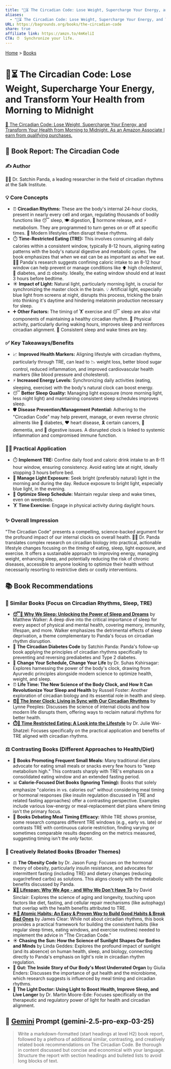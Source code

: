 ```yaml
---
title: "🌄⏳ The Circadian Code: Lose Weight, Supercharge Your Energy, and Transform Your Health from Morning to Midnight"
aliases:
  - "🌄⏳ The Circadian Code: Lose Weight, Supercharge Your Energy, and Transform Your Health from Morning to Midnight"
URL: https://bagrounds.org/books/the-circadian-code
share: true
affiliate link: https://amzn.to/4mKeliI
CTA: ⏰  Synchronize your life.
---
```

[Home](../index.md) > [Books](./index.md)  
# 🌄⏳ The Circadian Code: Lose Weight, Supercharge Your Energy, and Transform Your Health from Morning to Midnight  
[🛒 The Circadian Code: Lose Weight, Supercharge Your Energy, and Transform Your Health from Morning to Midnight. As an Amazon Associate I earn from qualifying purchases.](https://amzn.to/4mKeliI)  
  
## 📖 Book Report: The Circadian Code  
  
### ✍️ Author  
🧑‍⚕️ Dr. Satchin Panda, a leading researcher in the field of circadian rhythms at the Salk Institute.  
  
### 💡 Core Concepts  
* ⏰ **Circadian Rhythms:** These are the body's internal 24-hour clocks, present in nearly every cell and organ, regulating thousands of bodily functions like 😴 sleep, 🍽️ digestion, 🧪 hormone release, and ⚡ metabolism. They are programmed to turn genes on or off at specific times. 🌃 Modern lifestyles often disrupt these rhythms.  
* ⏱️ **Time-Restricted Eating (TRE):** This involves consuming all daily calories within a consistent window, typically 8-12 hours, aligning eating patterns with the body's natural digestive and metabolic cycles. The book emphasizes that *when* we eat can be as important as *what* we eat. 👨‍🔬 Panda's research suggests confining caloric intake to an 8-12 hour window can help prevent or manage conditions like ⬆️ high cholesterol, 🍬 diabetes, and ⚖️ obesity. Ideally, the eating window should end at least 3 hours before bedtime.  
* ☀️ **Impact of Light:** Natural light, particularly morning light, is crucial for synchronizing the master clock in the brain. 💡 Artificial light, especially blue light from screens at night, disrupts this process, tricking the brain into thinking it's daytime and hindering melatonin production necessary for sleep.  
* ➕ **Other Factors:** The timing of 🏋️ exercise and 😴 sleep are also vital components of maintaining a healthy circadian rhythm. 💪 Physical activity, particularly during waking hours, improves sleep and reinforces circadian alignment. 📅 Consistent sleep and wake times are key.  
  
### ✅ Key Takeaways/Benefits  
* 📈 **Improved Health Markers:** Aligning lifestyle with circadian rhythms, particularly through TRE, can lead to 📉 weight loss, better blood sugar control, reduced inflammation, and improved cardiovascular health markers (like blood pressure and cholesterol).  
* ⚡ **Increased Energy Levels:** Synchronizing daily activities (eating, sleeping, exercise) with the body's natural clock can boost energy.  
* 😴 **Better Sleep Quality:** Managing light exposure (more morning light, less night light) and maintaining consistent sleep schedules improves sleep.  
* 🛡️ **Disease Prevention/Management Potential:** Adhering to the "Circadian Code" may help prevent, manage, or even reverse chronic ailments like 🍬 diabetes, ❤️ heart disease, 🎗️ certain cancers, 🧠 dementia, and 🤢 digestive issues. A disrupted clock is linked to systemic inflammation and compromised immune function.  
  
### 🧑‍⚕️ Practical Application  
* ⏱️ **Implement TRE:** Confine daily food and caloric drink intake to an 8-11 hour window, ensuring consistency. Avoid eating late at night, ideally stopping 3 hours before bed.  
* 🔆 **Manage Light Exposure:** Seek bright (preferably natural) light in the morning and during the day. Reduce exposure to bright light, especially blue light, in the evening.  
* 📅 **Optimize Sleep Schedule:** Maintain regular sleep and wake times, even on weekends.  
* 🏋️ **Time Exercise:** Engage in physical activity during daylight hours.  
  
### ✨ Overall Impression  
"The Circadian Code" presents a compelling, science-backed argument for the profound impact of our internal clocks on overall health. 👨‍🔬 Dr. Panda translates complex research on circadian biology into practical, actionable lifestyle changes focusing on the *timing* of eating, sleep, light exposure, and exercise. It offers a sustainable approach to improving energy, managing weight, enhancing sleep, and potentially reducing the risk of chronic diseases, accessible to anyone looking to optimize their health without necessarily resorting to restrictive diets or costly interventions.  
  
## 📚 Book Recommendations  
  
### 📖 Similar Books (Focus on Circadian Rhythms, Sleep, TRE)  
* **[😴💭 Why We Sleep: Unlocking the Power of Sleep and Dreams](./why-we-sleep-unlocking-the-power-of-sleep-and-dreams.md)** by Matthew Walker: A deep dive into the critical importance of sleep for every aspect of physical and mental health, covering memory, immunity, lifespan, and more. Walker emphasizes the detrimental effects of sleep deprivation, a theme complementary to Panda's focus on circadian rhythm disruption.  
* 🍬 **The Circadian Diabetes Code** by Satchin Panda: Panda's follow-up book applying the principles of circadian rhythms specifically to preventing and reversing prediabetes and Type 2 diabetes.  
* 📅 **Change Your Schedule, Change Your Life** by Dr. Suhas Kshirsagar: Explores harnessing the power of the body's clock, drawing from Ayurvedic principles alongside modern science to optimize health, weight, and sleep.  
* ⏰ **Life Time: The New Science of the Body Clock, and How It Can Revolutionize Your Sleep and Health** by Russell Foster: Another exploration of circadian biology and its essential role in health and sleep.  
* **[⏰👤 The Inner Clock: Living in Sync with Our Circadian Rhythms](./the-inner-clock-living-in-sync-with-our-circadian-rhythms.md)** by Lynne Peeples: Discusses the science of internal clocks and how modern life disrupts them, offering ways to reclaim natural rhythms for better health.  
* **[⏱️🍎 Time Restricted Eating: A Look into the Lifestyle](./time-restricted-eating-a-look-into-the-lifestyle.md)** by Dr. Julie Wei-Shatzel: Focuses specifically on the practical application and benefits of TRE aligned with circadian rhythms.  
  
### ⚖️ Contrasting Books (Different Approaches to Health/Diet)  
* 🥗 **Books Promoting Frequent Small Meals:** Many traditional diet plans advocate for eating small meals or snacks every few hours to "keep metabolism high." This contrasts sharply with TRE's emphasis on a consolidated eating window and an extended fasting period.  
* 📊 **Calorie-Focused Diet Books (Ignoring Timing):** Books that solely emphasize "calories in vs. calories out" without considering meal timing or hormonal responses (like insulin regulation discussed in TRE and related fasting approaches) offer a contrasting perspective. Examples include various low-energy or meal-replacement diet plans where timing isn't the primary focus.  
* 🤔 **Books Debating Meal Timing Efficacy:** While TRE shows promise, some research compares different TRE windows (e.g., early vs. late) or contrasts TRE with continuous calorie restriction, finding varying or sometimes comparable results depending on the metrics measured, suggesting timing isn't the *only* factor.  
  
### 🎨 Creatively Related Books (Broader Themes)  
* ⚖️ **The Obesity Code** by Dr. Jason Fung: Focuses on the hormonal theory of obesity, particularly insulin resistance, and advocates for intermittent fasting (including TRE) and dietary changes (reducing sugar/refined carbs) as solutions. This aligns closely with the metabolic benefits discussed by Panda.  
* **[⏳🙅 Lifespan: Why We Age - and Why We Don't Have To](./lifespan-why-we-age-and-why-we-dont-have-to.md)** by David Sinclair: Explores the science of aging and longevity, touching upon factors like diet, fasting, and cellular repair mechanisms (like autophagy) that overlap with the health benefits attributed to TRE.  
* **[⚛️🔄 Atomic Habits: An Easy & Proven Way to Build Good Habits & Break Bad Ones](./atomic-habits.md)** by James Clear: While not about circadian rhythms, this book provides a practical framework for building the consistent habits (like regular sleep times, eating windows, and exercise routines) needed to implement the advice in "The Circadian Code."  
* ☀️ **Chasing the Sun: How the Science of Sunlight Shapes Our Bodies and Minds** by Linda Geddes: Explores the profound impact of sunlight (and its absence) on human health, sleep, and biology, connecting directly to Panda's emphasis on light's role in circadian rhythm regulation.  
* 🦠 **Gut: The Inside Story of Our Body's Most Underrated Organ** by Giulia Enders: Discusses the importance of gut health and the microbiome, which research suggests is influenced by meal timing and circadian rhythms.  
* 🔆 **The Light Doctor: Using Light to Boost Health, Improve Sleep, and Live Longer** by Dr. Martin Moore-Ede: Focuses specifically on the therapeutic and regulatory power of light for health and circadian alignment.  
  
## 💬 [Gemini](../software/gemini.md) Prompt (gemini-2.5-pro-exp-03-25)  
> Write a markdown-formatted (start headings at level H2) book report, followed by a plethora of additional similar, contrasting, and creatively related book recommendations on The Circadian Code. Be thorough in content discussed but concise and economical with your language. Structure the report with section headings and bulleted lists to avoid long blocks of text.